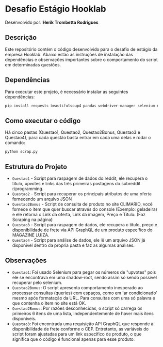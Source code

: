 # Desafio Estágio Hooklab

Desenvolvido por: **Herik Trombetta Rodrigues**

## Descrição
Este repositório contém o código desenvolvido para o desafio de estágio da empresa Hooklab. Abaixo estão as instruções de instalação das dependências e observações importantes sobre o comportamento do script em determinadas questões.

## Dependências
Para executar este projeto, é necessário instalar as seguintes dependências:
```bash
pip install requests beautifulsoup4 pandas webdriver-manager selenium matplotlib seaborn
```

## Como executar o código
Há cinco pastas (Questao1, Questao2, Questao2Bonus, Questao3 e Questao4), para cada questão basta entrar em cada uma delas e rodar o comando:
```bash
python scrap.py
```

## Estrutura do Projeto
- `Questao1` - Script para raspagem de dados do reddit, ele recupera o título, upvotes e links das três primeiras postagens do subreddit r/programming.
- `Questao2` - Script para recuperar os principais atributos de uma oferta fornecendo um arquivo JSON
- `Questao2Bonus` - Script de consulta de produto no site CLIMARIO, você fornece o item que quer buscar através do console (Exemplo: geladeira) e ele retorna o Link da oferta, Link da imagem, Preço e Título. (Faz Scraping na página)
- `Questao3` - Script para raspagem de dados, ele recupera o título, preço e disponibilidade de frete via API GraphQL de um produto específico do MAGAZINE LUIZA.
- `Questao4` - Script para análise de dados, ele lê um arquivo JSON já disponível dentro da propria pasta e faz as algumas analises.

## Observações

- `Questao1`: Foi usado Selenium para pegar os números de "upvotes" pois ele se encontrava em uma shadow-root, sendo assim só sendo possível recuperar pelo selenium.
- `Questao2Bonus`: O script apresenta comportamento inesperado ao processar consultas (queries) com espaços, como em 'ar condicionado' mesmo após formatação da URL. Para consultas com uma só palavra e que contenha o item no site está OK.
- `Questao2Bonus`: Por razões desconhecidas, o script só carrega os primeiros 6 itens de uma lista, independentemente de haver mais itens disponíveis.
- `Questao3`: Foi encontrada uma requisição API GraphQL que responde à disponibilidade de frete conforme o CEP. Entretanto, as variáveis do script foram ajustadas para um link específico de produto, o que significa que o código é funcional apenas para esse produto.